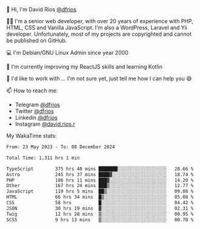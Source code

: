 👋 Hi, I'm David Rios [@dfrios](https://github.com/dfrios)

👨‍💻 I'm a senior web developer, with over 20 years of experience with PHP, HTML, CSS and Vanilla JavaScript. I'm also a WordPress, Laravel and Yii developer. Unfortunately, most of my projects are copyrighted and cannot be published on GitHub.

💻 I'm Debian/GNU Linux Admin since year 2000

🌱 I'm currently improving my ReactJS skills and learning Kotlin

💞️ I'd like to work with ... I'm not sure yet, just tell me how I can help you 😅


📫 How to reach me:
* Telegram [@dfrios](https://t.me/dfrios)
* Twitter [@dfrios](https://twitter.com/dfrios)
* Linkedin [@dfrios](https://linkedin.com/in/dfrios)
* Instagram [@david.rios.r](https://instagram.com/david.rios.r)



My WakaTime stats:
<!--START_SECTION:waka-->

```txt
From: 23 May 2023 - To: 08 December 2024

Total Time: 1,311 hrs 1 min

TypeScript        375 hrs 40 mins ███████░░░░░░░░░░░░░░░░░░   28.66 %
Astro             245 hrs 37 mins ████▓░░░░░░░░░░░░░░░░░░░░   18.74 %
PHP               186 hrs 11 mins ███▓░░░░░░░░░░░░░░░░░░░░░   14.20 %
Other             167 hrs 24 mins ███▒░░░░░░░░░░░░░░░░░░░░░   12.77 %
JavaScript        119 hrs 5 mins  ██▒░░░░░░░░░░░░░░░░░░░░░░   09.08 %
HTML              66 hrs 34 mins  █▒░░░░░░░░░░░░░░░░░░░░░░░   05.08 %
CSS               58 hrs          █░░░░░░░░░░░░░░░░░░░░░░░░   04.42 %
JSON              30 hrs 19 mins  ▓░░░░░░░░░░░░░░░░░░░░░░░░   02.31 %
Twig              12 hrs 28 mins  ▒░░░░░░░░░░░░░░░░░░░░░░░░   00.95 %
SCSS              9 hrs 13 mins   ▒░░░░░░░░░░░░░░░░░░░░░░░░   00.70 %
```

<!--END_SECTION:waka-->
